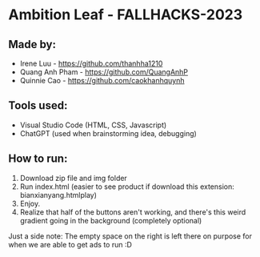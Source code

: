 # Ambition Leaf - FALLHACKS-2023
## Made by:
- Irene Luu - https://github.com/thanhha1210
- Quang Anh Pham - https://github.com/QuangAnhP
- Quinnie Cao - https://github.com/caokhanhquynh

## Tools used:
- Visual Studio Code (HTML, CSS, Javascript)
- ChatGPT (used when brainstorming idea, debugging)

## How to run:
1. Download zip file and img folder
2. Run index.html (easier to see product if download this extension: bianxianyang.htmlplay)
3. Enjoy.
4. Realize that half of the buttons aren't working, and there's this weird gradient going in the background (completely optional)

Just a side note: The empty space on the right is left there on purpose for when we are able to get ads to run :D

